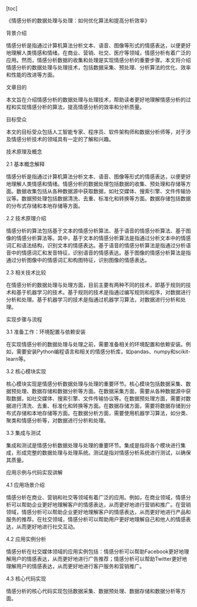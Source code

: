
[toc]                    
                
                
《情感分析的数据处理与处理：如何优化算法和提高分析效率》

背景介绍

情感分析是指通过计算机算法分析文本、语音、图像等形式的情感表达，以便更好地理解人类情感和情绪。在商业、营销、社交、医疗等领域，情感分析有着广泛的应用。然而，情感分析数据的收集和处理是实现情感分析的重要步骤。本文将介绍情感分析的数据处理与处理技术，包括数据采集、预处理、分析算法的优化、效率和性能的改进等方面。

文章目的

本文旨在介绍情感分析的数据处理与处理技术，帮助读者更好地理解情感分析的过程和实现情感分析的算法，提高情感分析的效率和分析质量。

目标受众

本文的目标受众包括人工智能专家、程序员、软件架构师和数据分析师等，对于涉及情感分析技术的领域具有一定的了解和兴趣。

技术原理及概念

2.1 基本概念解释

情感分析是指通过计算机算法分析文本、语音、图像等形式的情感表达，以便更好地理解人类情感和情绪。情感分析的数据处理包括数据的收集、预处理和存储等方面。数据收集包括从各种数据源中获取数据，如社交媒体、搜索引擎、文件传输协议等。数据预处理包括数据清洗、去重、标准化和转换等方面。数据存储包括数据的分布式存储和本地存储等方面。

2.2 技术原理介绍

情感分析的算法包括基于文本的情感分析算法、基于语音的情感分析算法、基于图像的情感分析算法等。其中，基于文本的情感分析算法是指通过分析文本中的情感词汇和语法结构，识别文本的情感表达。基于语音的情感分析算法是指通过分析语音中的情感词汇和发音特征，识别语音的情感表达。基于图像的情感分析算法是指通过分析图像中的情感词汇和构图特征，识别图像的情感表达。

2.3 相关技术比较

在情感分析的数据处理与处理方面，目前主要有两种不同的技术，即基于规则的技术和基于机器学习的技术。基于规则的技术是指通过编写规则和程序，对数据进行分析和处理。基于机器学习的技术是指通过机器学习算法，对数据进行分析和处理。

实现步骤与流程

3.1 准备工作：环境配置与依赖安装

在实现情感分析的数据处理与处理之前，需要准备相关的环境配置和依赖安装。例如，需要安装Python编程语言和相关的情感分析库，如pandas、numpy和scikit-learn等。

3.2 核心模块实现

核心模块实现是情感分析数据处理与处理的重要环节。核心模块包括数据采集、数据预处理、数据存储和数据分析等方面。在数据采集方面，需要从各种数据源中获取数据，如社交媒体、搜索引擎、文件传输协议等。在数据预处理方面，需要对数据进行清洗、去重、标准化和转换等方面。在数据存储方面，需要将数据存储到分布式存储和本地存储等方面。在数据分析方面，需要使用机器学习算法，如分类、聚类和情感分析等，对数据进行分析和处理。

3.3 集成与测试

集成和测试是情感分析数据处理与处理的重要环节。集成是指将各个模块进行集成，形成完整的数据处理与处理系统。测试是指对情感分析系统进行测试，以确保其质量。

应用示例与代码实现讲解

4.1 应用场景介绍

情感分析在商业、营销和社交等领域有着广泛的应用。例如，在商业领域，情感分析可以帮助企业更好地理解客户的情感表达，从而更好地进行营销和推广。在营销领域，情感分析可以帮助企业更好地理解客户的情感表达，从而更好地进行产品和服务的推荐。在社交领域，情感分析可以帮助用户更好地理解自己和他人的情感表达，从而更好地进行社交互动。

4.2 应用实例分析

情感分析在社交媒体领域的应用实例包括：情感分析可以帮助Facebook更好地理解用户的情感表达，从而更好地进行广告推荐；情感分析可以帮助Twitter更好地理解用户的情感表达，从而更好地进行客户服务和营销推广。

4.3 核心代码实现

情感分析的核心代码实现包括数据采集、数据预处理、数据存储和数据分析等方面。

